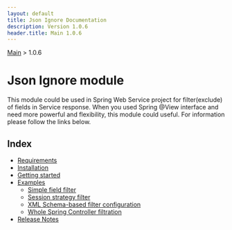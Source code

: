 ```yaml
---
layout: default
title: Json Ignore Documentation
description: Version 1.0.6
header.title: Main 1.0.6
---
```


[Main](../index.MD) > 1.0.6

# Json Ignore module
This module could be used in Spring Web Service project for filter(exclude) of fields in Service response.
When you used Spring @View interface and need more powerful and flexibility, this module could useful.
For information please follow the links below.

## Index
* [Requirements](./requirements/index.MD)
* [Installation](installation/index.MD)
* [Getting started](getting-started/index.MD)
* [Examples](./examples/index.MD)
  * [Simple field filter](./examples/filter-field/index.MD)  
  * [Session strategy filter](./examples/filter-strategy/index.MD) 
  * [XML Schema-based filter configuration](./examples/filter-file/index.MD)
  * [Whole Spring Controller filtration](./examples/filter-controller/index.MD)
* [Release Notes](./release-notes/index.MD)